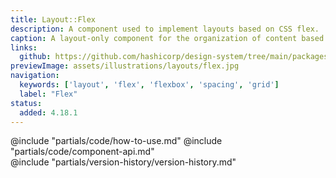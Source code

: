 ```yaml
---
title: Layout::Flex
description: A component used to implement layouts based on CSS flex.
caption: A layout-only component for the organization of content based on the CSS Flexbox model.
links:
  github: https://github.com/hashicorp/design-system/tree/main/packages/components/src/components/hds/layout/flex
previewImage: assets/illustrations/layouts/flex.jpg
navigation:
  keywords: ['layout', 'flex', 'flexbox', 'spacing', 'grid']
  label: "Flex"
status:
  added: 4.18.1
---
```


<section data-tab="Code">
  @include "partials/code/how-to-use.md"
  @include "partials/code/component-api.md"
</section>

<section data-tab="Version history">
  @include "partials/version-history/version-history.md"
</section>

